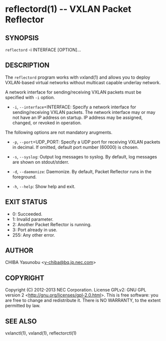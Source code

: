reflectord(1) -- VXLAN Packet Reflector
=======================================

## SYNOPSIS

`reflectord` -i INTERFACE [OPTION]...

## DESCRIPTION

The `reflectord` program works with vxland(1) and allows you to deploy
VXLAN-based virtual networks without multicast capable underlay
network.

A network interface for sending/receiving VXLAN packets must be
specified with `-i` option.

  * `-i`, `--interface`=INTERFACE:
    Specify a network interface for sending/receiving VXLAN packets.
    The network interface may or may not have an IP address on startup.
    IP address may be assigned, changed, or revoked in operation.

The following options are not mandatory arugments.

  * `-p`, `--port`=UDP_PORT:
    Specify a UDP port for receiving VXLAN packets in decimal.
    If omitted, default port number (60000) is chosen.

  * `-s`, `--syslog`:
    Output log messages to syslog.
    By default, log messages are shown on stdout/stderr.

  * `-d`, `--daemonize`:
    Daemonize. By default, Packet Reflector runs in the foreground.

  * `-h`, `--help`:
    Show help and exit.

## EXIT STATUS

  * 0: Succeeded.
  * 1: Invalid parameter.
  * 2: Another Packet Reflector is running.
  * 3: Port already in use.
  * 255: Any other error.

## AUTHOR

CHIBA Yasunobu &lt;y-chiba@bq.jp.nec.com&gt;

## COPYRIGHT

Copyright (C) 2012-2013 NEC Corporation. License GPLv2: GNU GPL version 2
&lt;http://gnu.org/licenses/gpl-2.0.html&gt;. This is free software: you are
free to change and redistribute it. There is NO WARRANTY, to the extent
permitted by law.

## SEE ALSO

vxlanctl(1), vxland(1), reflectorctl(1)

